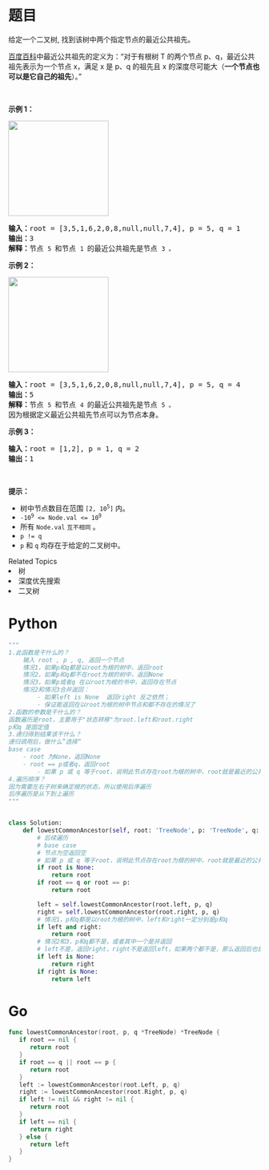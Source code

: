 # 题目
<p>给定一个二叉树, 找到该树中两个指定节点的最近公共祖先。</p>

<p><a href="https://baike.baidu.com/item/%E6%9C%80%E8%BF%91%E5%85%AC%E5%85%B1%E7%A5%96%E5%85%88/8918834?fr=aladdin" target="_blank">百度百科</a>中最近公共祖先的定义为：“对于有根树 T 的两个节点 p、q，最近公共祖先表示为一个节点 x，满足 x 是 p、q 的祖先且 x 的深度尽可能大（<strong>一个节点也可以是它自己的祖先</strong>）。”</p>

<p> </p>

<p><strong>示例 1：</strong></p>
<img alt="" src="https://assets.leetcode.com/uploads/2018/12/14/binarytree.png" style="width: 200px; height: 190px;" />
<pre>
<strong>输入：</strong>root = [3,5,1,6,2,0,8,null,null,7,4], p = 5, q = 1
<strong>输出：</strong>3
<strong>解释：</strong>节点 <code>5 </code>和节点 <code>1 </code>的最近公共祖先是节点 <code>3 。</code>
</pre>

<p><strong>示例 2：</strong></p>
<img alt="" src="https://assets.leetcode.com/uploads/2018/12/14/binarytree.png" style="width: 200px; height: 190px;" />
<pre>
<strong>输入：</strong>root = [3,5,1,6,2,0,8,null,null,7,4], p = 5, q = 4
<strong>输出：</strong>5
<strong>解释：</strong>节点 <code>5 </code>和节点 <code>4 </code>的最近公共祖先是节点 <code>5 。</code>因为根据定义最近公共祖先节点可以为节点本身。
</pre>

<p><strong>示例 3：</strong></p>

<pre>
<strong>输入：</strong>root = [1,2], p = 1, q = 2
<strong>输出：</strong>1
</pre>

<p> </p>

<p><strong>提示：</strong></p>

<ul>
	<li>树中节点数目在范围 <code>[2, 10<sup>5</sup>]</code> 内。</li>
	<li><code>-10<sup>9</sup> <= Node.val <= 10<sup>9</sup></code></li>
	<li>所有 <code>Node.val</code> <code>互不相同</code> 。</li>
	<li><code>p != q</code></li>
	<li><code>p</code> 和 <code>q</code> 均存在于给定的二叉树中。</li>
</ul>
<div><div>Related Topics</div><div><li>树</li><li>深度优先搜索</li><li>二叉树</li></div></div>

# Python

```python
"""
1.此函数是干什么的？
    输入 root , p , q, 返回一个节点
    情况1，如果p和q都是以root为根的树中，返回root
    情况2，如果p和q都不在root为根的树中，返回None
    情况3，如果p或者q 在以root为根的书中，返回存在节点  
    情况2和情况3合并返回：
        - 如果left is None  返回right 反之依然；
        - 保证能返回在以root为根的树中节点和都不存在的情况了
2.函数的参数是干什么的？
函数遍历是root，主要用于"状态转移"为root.left和root.right
p和q 是固定值
3.递归得到结果该干什么？
递归调用后，做什么”选择“
base case
    - root 为None，返回None
    - root == p或者q，返回root
        - 如果 p 或 q 等于root，说明此节点存在root为根的树中，root就是最近的公共祖先
4.遍历顺序？
因为需要左右子树来确定根的状态，所以使用后序遍历
后序遍历是从下到上遍历
"""


class Solution:
    def lowestCommonAncestor(self, root: 'TreeNode', p: 'TreeNode', q: 'TreeNode') -> 'TreeNode':
        # 后续遍历
        # base case
        # 节点为空返回空
        # 如果 p 或 q 等于root，说明此节点存在root为根的树中，root就是最近的公共祖先
        if root is None:
            return root
        if root == q or root == p:
            return root

        left = self.lowestCommonAncestor(root.left, p, q)
        right = self.lowestCommonAncestor(root.right, p, q)
        # 情况1，p和q都是以root为根的树中，left和right一定分别是p和q
        if left and right:
            return root
        # 情况2和3，p和q都不是，或者其中一个是并返回
        # left不是，返回right，right不是返回left，如果两个都不是，那么返回后也是None
        if left is None:
            return right
        if right is None:
            return left
```

# Go

```go
func lowestCommonAncestor(root, p, q *TreeNode) *TreeNode {
   if root == nil {
      return root
   }
   if root == q || root == p {
      return root
   }
   left := lowestCommonAncestor(root.Left, p, q)
   right := lowestCommonAncestor(root.Right, p, q)
   if left != nil && right != nil {
      return root
   }
   if left == nil {
      return right
   } else {
      return left
   }
}
```

